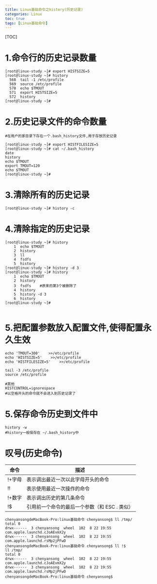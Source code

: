 ```yaml
---
title: Linux基础命令之history(历史记录)
categories: Linux   
toc: true  
tags: [Linux基础命令]
---
```




[TOC]



# 1.命令行的历史记录数量
```
[root@linux-study ~]# export HISTSIZE=5
[root@linux-study ~]# history
  568  tail -1 /etc/profile
  569  source /etc/profile
  570  echo $TMOUT
  571  export HISTSIZE=5
  572  history
[root@linux-study ~]# 

```


# 2.历史记录文件的命令数量
```
#在用户的家目录下存在一个.bash_history文件,用于存放历史记录

[root@linux-study ~]# export HISTFILESIZE=5
[root@linux-study ~]# cat ~/.bash_history 
date
history
echo $TMOUT
export TMOUT=120
echo $TMOUT
[root@linux-study ~]# 

```

# 3.清除所有的历史记录
```
[root@linux-study ~]# history -c
```

# 4.清除指定的历史记录
```Shell
[root@linux-study ~]# history
    1  echo $TMOUT
    2  history
    3  ll
    4  fsdfs
    5  history
[root@linux-study ~]# history -d 3
[root@linux-study ~]# history
    1  echo $TMOUT
    2  history
    3  fsdfs	#原来的第3个被删除了
    4  history
    5  history -d 3
    6  history
[root@linux-study ~]#
 
```



# 5.把配置参数放入配置文件,使得配置永久生效

```
echo 'TMOUT=300'    >>/etc/profile
echo 'HISTSIZE=5'    >>/etc/profile
echo 'HISTFILESIZE=5'    >>/etc/profile

tail -3 /etc/profile
source /etc/profile

#其他
HISTCONTROL=ignorespace   
#以空格开头的命令就不会进入到历史记录了
```



# 5.保存命令历史到文件中

```Shell
history -w
#history一般保存在 ~/.bash_history中
```



# 叹号(历史命令)



|命令|描述|
|-|-|
|!+字母|表示调出最近一次以此字母开头的命令|
|!!|表示使用最近一次操作的命令|
|!+数字|表示调出历史的第几条命令|
|!$|引用前一个命令的最后一个参数（和 ESC .  类似）|



```shell
chenyansongdeMacBook-Pro:linux基础命令 chenyansong$ ll /tmp/
total 0
drwx------  3 chenyansong  wheel  102  8 22 19:55 com.apple.launchd.cJoAEvmX2y
drwx------  3 chenyansong  wheel  102  8 22 19:55 com.apple.launchd.rsMp2jPFwO
chenyansongdeMacBook-Pro:linux基础命令 chenyansong$ ll !$
ll /tmp/
total 0
drwx------  3 chenyansong  wheel  102  8 22 19:55 com.apple.launchd.cJoAEvmX2y
drwx------  3 chenyansong  wheel  102  8 22 19:55 com.apple.launchd.rsMp2jPFwO
chenyansongdeMacBook-Pro:linux基础命令 chenyansong$ 
```

